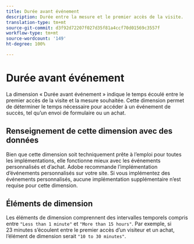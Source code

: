 ```yaml
---
title: Durée avant événement
description: Durée entre la mesure et le premier accès de la visite.
translation-type: tm+mt
source-git-commit: d3f92d72207f027d35f81a4ccf70d01569c3557f
workflow-type: tm+mt
source-wordcount: '149'
ht-degree: 100%

---
```



# Durée avant événement

La dimension « Durée avant événement » indique le temps écoulé entre le premier accès de la visite et la mesure souhaitée. Cette dimension permet de déterminer le temps nécessaire pour accéder à un événement de succès, tel qu’un envoi de formulaire ou un achat.

## Renseignement de cette dimension avec des données

Bien que cette dimension soit techniquement prête à l’emploi pour toutes les implémentations, elle fonctionne mieux avec les événements personnalisés et d’achat. Adobe recommande l’implémentation d’événements personnalisés sur votre site. Si vous implémentez des événements personnalisés, aucune implémentation supplémentaire n’est requise pour cette dimension.

## Éléments de dimension

Les éléments de dimension comprennent des intervalles temporels compris entre `"Less than 1 minute"` et `"More than 15 hours"`. Par exemple, si 23 minutes s’écoulent entre le premier accès d’un visiteur et un achat, l’élément de dimension serait `"10 to 30 minutes"`.

